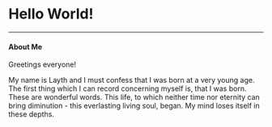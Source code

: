 # Hello World!
- - - 


#### About Me

Greetings everyone!

My name is Layth and I must confess that I was born at a very young age. The first thing which I can record concerning myself is, that I was born. These are wonderful words. This life, to which neither time nor eternity can bring diminution - this everlasting living soul, began. My mind loses itself in these depths.

